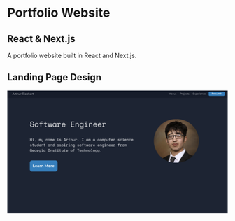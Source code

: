 # Portfolio Website
## React & Next.js
A portfolio website built in React and Next.js.

## Landing Page Design
![Design Screenshot](/readme-assets/figma_design.png)
